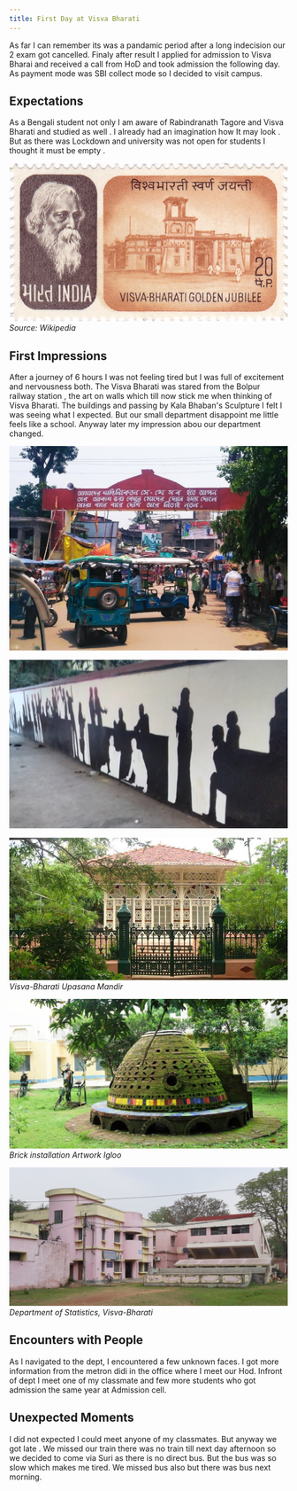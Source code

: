 ```yaml
---
title: First Day at Visva Bharati
---
```


As far I can remember its was a pandamic period after a long indecision our 2 exam got cancelled. Finaly after result I applied for admission to Visva Bharai and received a call from HoD and took admission the following day. As payment mode was SBI collect mode so I decided to visit campus.

## Expectations
As a Bengali student not only I am aware of Rabindranath Tagore and Visva Bharati and studied as well . I already had an imagination how It may look . But as there was Lockdown and university was not open for students I thought it must be empty . 

![VisvaBharati by Rabindranath Tagore Stamp](/img/blog/visva-bharati-university-1971-stamp-of-India.jpg)
*Source: Wikipedia*

## First Impressions
After a journey of 6 hours I was not feeling tired but I was full of excitement and nervousness both. The Visva Bharati was stared from the Bolpur railway station , the art on walls which till now stick me when thinking of Visva Bharati. The buildings and passing by Kala Bhaban's Sculpture I felt I was seeing what I expected. But our small department disappoint me little feels like a school. Anyway later my impression abou our department changed.

![](/img/blog/visva-bharati-bolpur-station-gate.jpg)

![Wall painting at VisvaBharati](/img/blog/bolpur-station-art-on-walls.jpg)


![Upasana Mandir](/img/blog/visva-bharati-upasana-mandir.jpg)
*Visva-Bharati Upasana Mandir*


![Brick installation art work Visva-Bharati](/img/blog/visva-bharati-brick-installation-igloo.jpg)
*Brick installation Artwork Igloo*

![VisvaBharti departments](/img/blog/visva-bharati-statistics-dept.jpg)
*Department of Statistics, Visva-Bharati*

## Encounters with People
As I navigated to the dept, I encountered a few unknown faces. I got more information from the metron didi in the office where I meet our Hod. Infront of dept I meet one of my classmate and few more students who got admission the same year at Admission cell. 


## Unexpected Moments
I did not expected I could meet anyone of my classmates. But anyway we got late . We missed our train there was no train till next day afternoon so we decided to come via Suri as there is no direct bus. But the bus was so slow which makes me tired. We missed bus also but there was bus next morning.
